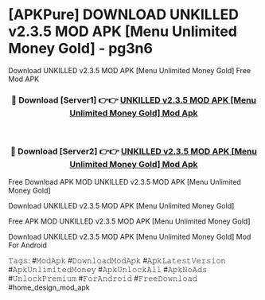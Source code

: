 # [APKPure] DOWNLOAD UNKILLED v2.3.5 MOD APK [Menu Unlimited Money Gold] - pg3n6
Download UNKILLED v2.3.5 MOD APK [Menu Unlimited Money Gold] Free Mod APK

<div align="center">
<h3>🔴 Download [Server1] 👉👉 <a href="https://apk-comot.site?title=UNKILLED_v2.3.5_MOD_APK_[Menu_Unlimited_Money_Gold]">UNKILLED v2.3.5 MOD APK [Menu Unlimited Money Gold] Mod Apk</a></h3><br>

<h3>🔴 Download [Server2] 👉👉 <a href="https://apk-comot.site?title=UNKILLED_v2.3.5_MOD_APK_[Menu_Unlimited_Money_Gold]">UNKILLED v2.3.5 MOD APK [Menu Unlimited Money Gold] Mod Apk</a></h3>
</div>


Free Download APK MOD UNKILLED v2.3.5 MOD APK [Menu Unlimited Money Gold]

Download UNKILLED v2.3.5 MOD APK [Menu Unlimited Money Gold] 

Free APK MOD UNKILLED v2.3.5 MOD APK [Menu Unlimited Money Gold] 

Download UNKILLED v2.3.5 MOD APK [Menu Unlimited Money Gold] Mod For Android

𝚃𝚊𝚐𝚜: #𝙼𝚘𝚍𝙰𝚙𝚔 #𝙳𝚘𝚠𝚗𝚕𝚘𝚊𝚍𝙼𝚘𝚍𝙰𝚙𝚔 #𝙰𝚙𝚔𝙻𝚊𝚝𝚎𝚜𝚝𝚅𝚎𝚛𝚜𝚒𝚘𝚗 #𝙰𝚙𝚔𝚄𝚗𝚕𝚒𝚖𝚒𝚝𝚎𝚍𝙼𝚘𝚗𝚎𝚢 #𝙰𝚙𝚔𝚄𝚗𝚕𝚘𝚌𝚔𝙰𝚕𝚕 #𝙰𝚙𝚔𝙽𝚘𝙰𝚍𝚜 #𝚄𝚗𝚕𝚘𝚌𝚔𝙿𝚛𝚎𝚖𝚒𝚞𝚖 #𝙵𝚘𝚛𝙰𝚗𝚍𝚛𝚘𝚒𝚍 #𝙵𝚛𝚎𝚎𝙳𝚘𝚠𝚗𝚕𝚘𝚊𝚍 #home_design_mod_apk